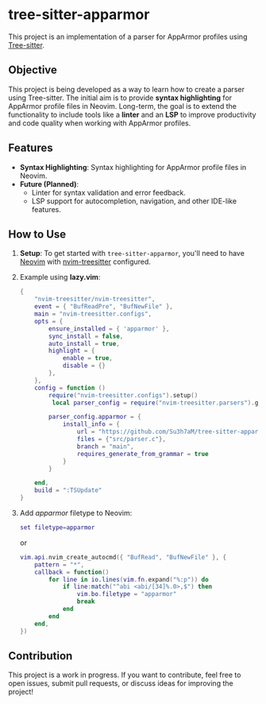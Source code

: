 # tree-sitter-apparmor

This project is an implementation of a parser for AppArmor profiles using [Tree-sitter](https://tree-sitter.github.io/tree-sitter).

## Objective

This project is being developed as a way to learn how to create a parser using Tree-sitter. The initial aim is to provide **syntax highlighting** for AppArmor profile files in Neovim. Long-term, the goal is to extend the functionality to include tools like a **linter** and an **LSP** to improve productivity and code quality when working with AppArmor profiles.

## Features

- **Syntax Highlighting**: Syntax highlighting for AppArmor profile files in Neovim.
- **Future (Planned)**:
    - Linter for syntax validation and error feedback.
    - LSP support for autocompletion, navigation, and other IDE-like features.

## How to Use

1. **Setup**:
    To get started with `tree-sitter-apparmor`, you'll need to have [Neovim](https://neovim.io/) with [nvim-treesitter](https://github.com/nvim-treesitter/nvim-treesitter) configured.

2. Example using **lazy.vim**:

    ```lua
    {
        "nvim-treesitter/nvim-treesitter",
        event = { "BufReadPre", "BufNewFile" },
        main = "nvim-treesitter.configs",
        opts = {
            ensure_installed = { 'apparmor' },
            sync_install = false,
            auto_install = true,
            highlight = {
                enable = true,
                disable = {}
            },
        },
        config = function ()
            require("nvim-treesitter.configs").setup()
             local parser_config = require("nvim-treesitter.parsers").get_parser_configs()

            parser_config.apparmor = {
                install_info = {
                    url = "https://github.com/Su3h7aM/tree-sitter-apparmor",
                    files = {"src/parser.c"},
                    branch = "main",
                    requires_generate_from_grammar = true
                }
            }

        end,
        build = ":TSUpdate"
    }
   ```
3. Add *apparmor* filetype to Neovim:

    ```lua
    set filetype=apparmor
    ```

    or

    ```lua
    vim.api.nvim_create_autocmd({ "BufRead", "BufNewFile" }, {
        pattern = "*",
        callback = function()
            for line in io.lines(vim.fn.expand("%:p")) do
                if line:match("^abi <abi/[34]%.0>,$") then
                    vim.bo.filetype = "apparmor"
                    break
                end
            end
        end,
    })
    ```


## Contribution

This project is a work in progress. If you want to contribute, feel free to open issues, submit pull requests, or discuss ideas for improving the project!
